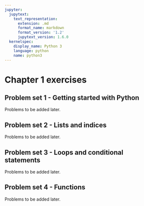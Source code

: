 ```yaml
---
jupyter:
  jupytext:
    text_representation:
      extension: .md
      format_name: markdown
      format_version: '1.2'
      jupytext_version: 1.6.0
  kernelspec:
    display_name: Python 3
    language: python
    name: python3
---
```


# Chapter 1 exercises

## Problem set 1 - Getting started with Python

Problems to be added later.

## Problem set 2 - Lists and indices

Problems to be added later.

## Problem set 3 - Loops and conditional statements

Problems to be added later.

## Problem set 4 - Functions

Problems to be added later.
